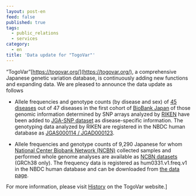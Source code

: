 ```yaml
---
layout: post-en
feed: false
published: true
tags:
  - public_relations
  - services
category:
  - en
title: 'Data update for "TogoVar"'
---
```

“TogoVar”[https://togovar.org/](https://togovar.org/), a comprehensive Japanese genetic variation database, is continuously adding new functions and expanding data. We are pleased to announce the data update as follows<br />

- Allele frequencies and genotype counts (by disease and sex) of [45 diseases](https://grch38.togovar.org/doc/datasets/jga_snp#diseases_jgad000123) out of 47 diseases in the first cohort of [BioBank Japan](https://biobankjp.org/en/) of those genomic information determined by SNP arrays analyzed by [RIKEN](https://www.ims.riken.jp/english/) have been added to [JGA-SNP dataset](https://grch38.togovar.org/doc/datasets/jga_snp) as disease-specific information.
The genotyping data analyzed by RIKEN are registered in the NBDC human database as [JGAS000114 / JGAD000123](https://humandbs.dbcls.jp/en/hum0014-latest).

- Allele frequencies and genotype counts of 9,290 Japanese for whom [National Center Biobank Network (NCBN)](https://ncbiobank.org/en/) collected samples and performed whole genome analyses are available as [NCBN datasets](https://grch38.togovar.org/doc/datasets/ncbn) (GRCh38 only). The frequency data is registered as hum0331.v1.freq.v1 in the NBDC human database and can be downloaded from [the data page](https://humandbs.dbcls.jp/en/hum0331-v1).

For more information, please visit [History](https://grch38.togovar.org/doc/history) on the TogoVar website.]
